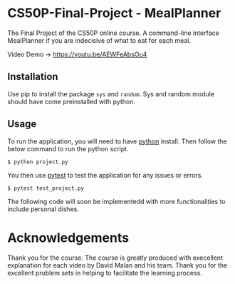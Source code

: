 # CS50P-Final-Project - MealPlanner
The Final Project of the CS50P online course. A command-line interface MealPlanner if you are indecisive of what to eat for each meal. 

Video Demo &rarr; https://youtu.be/AEWFeAbsOu4

## Installation
Use pip to install the package `sys` and `random`. Sys and random module should have come preinstalled with python.

## Usage
To run the application, you will need to have [python](https://www.python.org/) install. Then follow the below command to run the python script.

```
$ python project.py
```

You then use [pytest](https://docs.pytest.org/en/7.2.x/) to test the application for any issues or errors.

```
$ pytest test_project.py
```

The following code will soon be implementedd with more functionalities to include personal dishes.

# Acknowledgements
Thank you for the course. The course is greatly produced with execellent explanation for each video by David Malan and his team. Thank you for the excellent problem sets in helping to facilitate the learning process.

